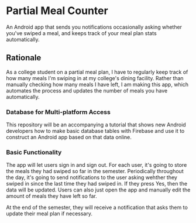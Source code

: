 # Partial Meal Counter
An Android app that sends you notifications occasionally asking whether you've swiped a meal, and keeps track of your meal plan stats automatically. 

## Rationale
As a college student on a partial meal plan, I have to regularly keep track of how many meals I'm swiping in at my college's dining facility. Rather than manually checking how many meals I have left, I am making this app, which automates the process and updates the number of meals you have automatically. 

### Database for Multi-platform Access
This repository will be an accompanying a tutorial that shows new Android developers how to make basic database tables with Firebase and use it to construct an Android app based on that data online.

### Basic Functionality
The app will let users sign in and sign out. For each user, it's going to store the meals they had swiped so far in the semester. Periodically throughout the day, it's going to send notifications to the user asking wehther they swiped in since the last time they had swiped in. If they press Yes, then the data will be updated. Users can also just open the app and manually edit the amount of meals they have left so far. 

At the end of the semester, they will receive a notification that asks them to update their meal plan if necessary. 
